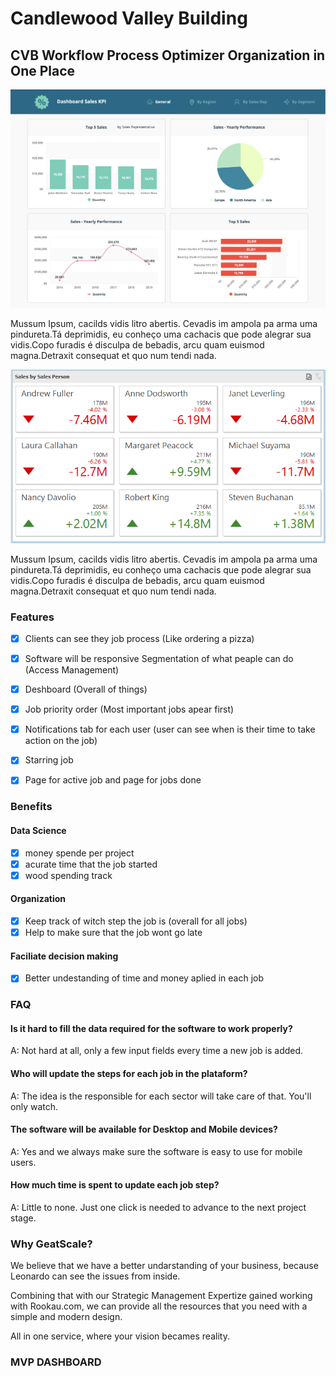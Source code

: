 # Candlewood Valley Building

## CVB Workflow Process Optimizer            Organization in One Place

![](<.gitbook/assets/image (2).png>)

Mussum Ipsum, cacilds vidis litro abertis. Cevadis im ampola pa arma uma pindureta.Tá deprimidis, eu conheço uma cachacis que pode alegrar sua vidis.Copo furadis é disculpa de bebadis, arcu quam euismod magna.Detraxit consequat et quo num tendi nada.



![](.gitbook/assets/image.png)

Mussum Ipsum, cacilds vidis litro abertis. Cevadis im ampola pa arma uma pindureta.Tá deprimidis, eu conheço uma cachacis que pode alegrar sua vidis.Copo furadis é disculpa de bebadis, arcu quam euismod magna.Detraxit consequat et quo num tendi nada.

### Features

* [x] Clients can see they job process (Like ordering a pizza)
* [x] Software will be responsive Segmentation of what peaple can do (Access Management)
* [x] Deshboard (Overall of things)
* [x] Job priority order (Most important jobs apear first)
* [x] Notifications tab for each user (user can see when is their time to take action on the job)&#x20;
* [x] Starring job
* [x] Page for active job and page for jobs done



### Benefits

#### Data Science

* [x] money spende per project
* [x] acurate time that the job started
* [x] wood spending track

#### Organization

* [x] Keep track of witch step the job is (overall for all jobs)
* [x] Help to make sure that the job wont go late

#### Faciliate decision making

* [x] Better undestanding of time and money aplied in each job



### FAQ

#### Is it hard to fill the data required for the software to work properly?

A: Not hard at all, only a few input fields every time a new job is added.

#### Who will update the steps for each job in the plataform?

A: The idea is the responsible for each sector will take care of that. You'll only watch.

#### The software will be available for Desktop and Mobile devices?

A: Yes and we always make sure the software is easy to use for mobile users.

#### How much time is spent to update each job step?

A: Little to none. Just one click is needed to advance to the next project stage.





### Why GeatScale?

We believe that we have a better undarstanding of your business, because Leonardo can see the issues from inside.&#x20;

Combining that with our Strategic Management Expertize gained working with Rookau.com, we can provide all the resources that you need with a simple and modern design.



All in one service, where your vision becames reality.



### MVP DASHBOARD
